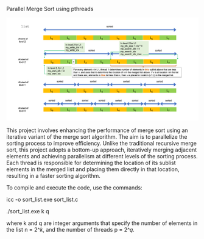 Parallel Merge Sort using pthreads

![Parallel Merge Sort](https://github.com/susavlsh10/Parallel-Computing/blob/main/images/MergeSort.png)


This project involves enhancing the performance of merge sort using an iterative variant of the merge sort algorithm. The aim is to parallelize the sorting process to improve efficiency. Unlike the traditional recursive merge sort, this project adopts a bottom-up approach, iteratively merging adjacent elements and achieving parallelism at different levels of the sorting process. Each thread is responsible for determining the location of its sublist elements in the merged list and placing them directly in that location, resulting in a faster sorting algorithm. 



To compile and execute the code, use the commands:

icc -o sort_list.exe sort_list.c

./sort_list.exe k q

where k and q are integer arguments that specify the number of elements in the list n = 2^𝑘, and the number of threads p = 2^𝑞. 

